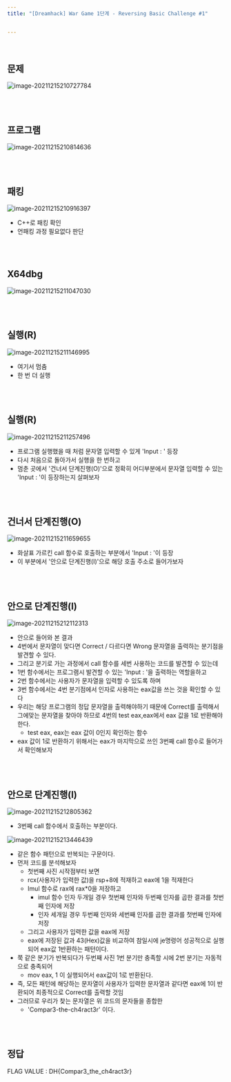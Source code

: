 ```yaml
---
title: "[Dreamhack] War Game 1단계 - Reversing Basic Challenge #1"


---
```


<br>

## 문제

![image-20211215210727784](https://raw.githubusercontent.com/EONION-TH3DB/image_repo/main/img/image-20211215210727784.png)

<br>

<br>

## 프로그램

![image-20211215210814636](https://raw.githubusercontent.com/EONION-TH3DB/image_repo/main/img/image-20211215210814636.png)

<br>

<br>

## 패킹

![image-20211215210916397](https://raw.githubusercontent.com/EONION-TH3DB/image_repo/main/img/image-20211215210916397.png)

- C++로 패킹 확인
- 언패킹 과정 필요없다 판단

<br>

<br>

## X64dbg

![image-20211215211047030](https://raw.githubusercontent.com/EONION-TH3DB/image_repo/main/img/image-20211215211047030.png)

<br>

<br>

## 실행(R)

![image-20211215211146995](https://raw.githubusercontent.com/EONION-TH3DB/image_repo/main/img/image-20211215211146995.png)

- 여기서 멈춤
- 한 번 더 실행

<br>

<br>

## 실행(R)

![image-20211215211257496](https://raw.githubusercontent.com/EONION-TH3DB/image_repo/main/img/image-20211215211257496.png)

- 프로그램 실행했을 때 처럼 문자열 입력할 수 있게 'Input : ' 등장
- 다시 처음으로 돌아가서 실행을 한 번하고 
- 멈춘 곳에서 '건너서 단계진행(O)'으로 정확히 어디부분에서 문자열 입력할 수 있는 'Input : '이 등장하는지 살펴보자

<br>

<br>

## 건너서 단계진행(O)

![image-20211215211659655](https://raw.githubusercontent.com/EONION-TH3DB/image_repo/main/img/image-20211215211659655.png)

- 화살표 가르킨 call 함수로 호출하는 부분에서 'Input : '이 등장
- 이 부분에서 '안으로 단계진행(I)'으로 해당 호출 주소로 들어가보자

<br>

<br>

## 안으로 단계진행(I)

![image-20211215212112313](https://raw.githubusercontent.com/EONION-TH3DB/image_repo/main/img/image-20211215212112313.png)

- 안으로 들어와 본 결과
- 4번에서 문자열이 맞다면 Correct / 다르다면 Wrong 문자열을 출력하는 분기점을 발견할 수 있다.
- 그리고 분기로 가는 과정에서 call 함수를 세번 사용하는 코드를 발견할 수 있는데
- 1번 함수에서는 프로그램시 발견할 수 있는 'Input : '을 출력하는 역할을하고
- 2번 함수에서는 사용자가 문자열을 입력할 수 있도록 하며
- 3번 함수에서는 4번 분기점에서 인자로 사용하는 eax값을 쓰는 것을 확인할 수 있다
- 우리는 해당 프로그램의 정답 문자열을 출력해야하기 때문에 Correct를 출력해서 그에맞는 문자열을 찾아야 하므로 4번의 test eax,eax에서 eax 값을 1로 반환해야 한다.
  - test eax, eax는 eax 값이 0인지 확인하는 함수
- eax 값이 1로 반환하기 위해서는 eax가 마지막으로 쓰인 3번째 call 함수로 들어가서 확인해보자

<br>

<br>

## 안으로 단계진행(I)

![image-20211215212805362](https://raw.githubusercontent.com/EONION-TH3DB/image_repo/main/img/image-20211215212805362.png)

- 3번째 call 함수에서 호출하는 부분이다.

![image-20211215213446439](https://raw.githubusercontent.com/EONION-TH3DB/image_repo/main/img/image-20211215213446439.png)

- 같은 함수 패턴으로 반복되는 구문이다.
- 먼저 코드를 분석해보자
  - 첫번째 사진 시작점부터 보면
  - rcx(사용자가 입력한 값)을 rsp+8에 적재하고 eax에 1을 적재한다
  - Imul 함수로 rax에 rax*0을 저장하고
    - imul 함수 인자 두개일 경우 첫번째 인자와 두번째 인자를 곱한 결과를 첫번째 인자에 저장
    - 인자 세개일 경우 두번째 인자와 세번째 인자를 곱한 결과를 첫번째 인자에 저장
  - 그리고 사용자가 입력한 값을 eax에 저장
  - eax에 저장된 값과 43(Hex)값을 비교하여 참일시에 je명령어 성공적으로 실행되어 eax값 1반환하는 패턴이다.
- 쭉 같은 분기가 반복되다가 두번째 사진 1번 분기만 충족할 시에 2번 분기는 자동적으로 충족되어
  - mov eax, 1 이 실행되어서 eax값이 1로 반환된다.
- 즉, 모든 패턴에 해당하는 문자열이 사용자가 입력한 문자열과 같다면 eax에 1이 반환되어 최종적으로 Correct를 출력할 것임
- 그러므로 우리가 찾는 문자열은 위 코드의 문자들을 종합한
  - 'Compar3-the-ch4ract3r' 이다.

<br>

<br>

## 정답

FLAG VALUE : DH{Compar3_the_ch4ract3r}
